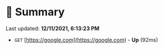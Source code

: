 # 📖 Summary
Last updated: **12/11/2021, 6:13:23 PM**

- `GET` [https://google.com](https://google.com) - **Up** (92ms)
